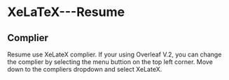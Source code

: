 # XeLaTeX---Resume

## Complier
Resume use XeLateX complier. If your using Overleaf V.2, you can change the complier by selecting the menu buttion on the top left corner. Move down to the compliers dropdown and select XeLateX.
